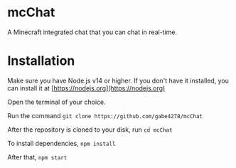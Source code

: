 # mcChat
A Minecraft integrated chat that you can chat in real-time.

# Installation

Make sure you have Node.js v14 or higher. If you don't have it installed, you can install it at [https://nodejs.org](https://nodejs.org)

Open the terminal of your choice.

Run the command `git clone https://github.com/gabe4278/mcChat`

After the repository is cloned to your disk, run `cd mcChat`

To install dependencies, `npm install`

After that, `npm start`
